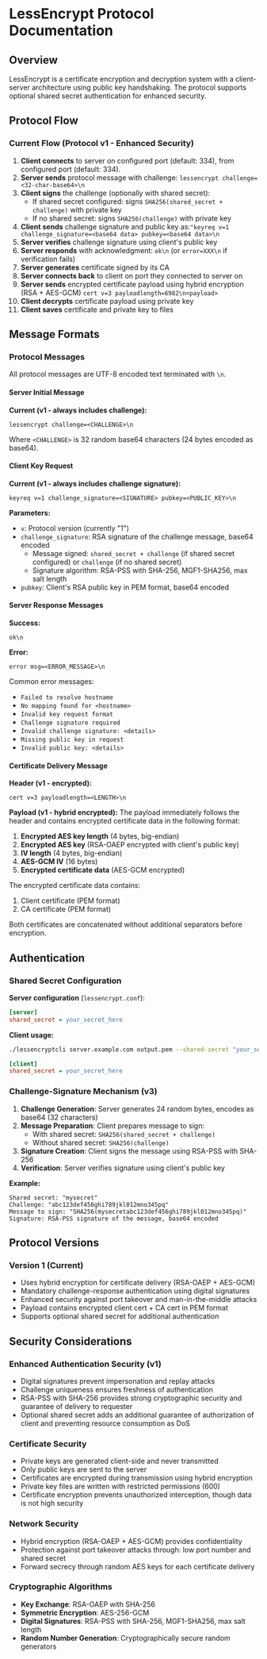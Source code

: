 # LessEncrypt Protocol Documentation

## Overview

LessEncrypt is a certificate encryption and decryption system with a client-server architecture using public key handshaking. The protocol supports optional shared secret authentication for enhanced security.

## Protocol Flow

### Current Flow (Protocol v1 - Enhanced Security)

1. **Client connects** to server on configured port (default: 334), from configured port (default: 334).
2. **Server sends** protocol message with challenge: `lessencrypt challenge=<32-char-base64>\n`
3. **Client signs** the challenge (optionally with shared secret):
   - If shared secret configured: signs `SHA256(shared_secret + challenge)` with private key
   - If no shared secret: signs `SHA256(challenge)` with private key
4. **Client sends** challenge signature and public key as:`"keyreq v=1 challenge_signature=<base64 data> pubkey=<base64 data>\n`
5. **Server verifies** challenge signature using client's public key
6. **Server responds** with acknowledgment: `ok\n` (or `error=XXX\n` if verification fails)
7. **Server generates** certificate signed by its CA
8. **Server connects back** to client on port they connected to server on
9. **Server sends** encrypted certificate payload using hybrid encryption (RSA + AES-GCM)
   `cert v=3 payloadlength=6982\n<payload>`
10. **Client decrypts** certificate payload using private key
11. **Client saves** certificate and private key to files

## Message Formats

### Protocol Messages

All protocol messages are UTF-8 encoded text terminated with `\n`.

#### Server Initial Message

**Current (v1 - always includes challenge):**

```
lessencrypt challenge=<CHALLENGE>\n
```

Where `<CHALLENGE>` is 32 random base64 characters (24 bytes encoded as base64).

#### Client Key Request

**Current (v1 - always includes challenge signature):**

```
keyreq v=1 challenge_signature=<SIGNATURE> pubkey=<PUBLIC_KEY>\n
```

**Parameters:**

- `v`: Protocol version (currently "1")
- `challenge_signature`: RSA signature of the challenge message, base64 encoded
  - Message signed: `shared_secret + challenge` (if shared secret configured) or `challenge` (if no shared secret)
  - Signature algorithm: RSA-PSS with SHA-256, MGF1-SHA256, max salt length
- `pubkey`: Client's RSA public key in PEM format, base64 encoded

#### Server Response Messages

**Success:**

```
ok\n
```

**Error:**

```
error msg=<ERROR_MESSAGE>\n
```

Common error messages:

- `Failed to resolve hostname`
- `No mapping found for <hostname>`
- `Invalid key request format`
- `Challenge signature required`
- `Invalid challenge signature: <details>`
- `Missing public key in request`
- `Invalid public key: <details>`

#### Certificate Delivery Message

**Header (v1 - encrypted):**

```
cert v=3 payloadlength=<LENGTH>\n
```

**Payload (v1 - hybrid encrypted):**
The payload immediately follows the header and contains encrypted certificate data in the following format:

1. **Encrypted AES key length** (4 bytes, big-endian)
2. **Encrypted AES key** (RSA-OAEP encrypted with client's public key)
3. **IV length** (4 bytes, big-endian)
4. **AES-GCM IV** (16 bytes)
5. **Encrypted certificate data** (AES-GCM encrypted)

The encrypted certificate data contains:

1. Client certificate (PEM format)
2. CA certificate (PEM format)

Both certificates are concatenated without additional separators before encryption.

## Authentication

### Shared Secret Configuration

**Server configuration** (`lessencrypt.conf`):

```ini
[server]
shared_secret = your_secret_here
```

**Client usage:**

```bash
./lessencryptcli server.example.com output.pem --shared-secret "your_secret_here"
```

```ini
[client]
shared_secret = your_secret_here
```

### Challenge-Signature Mechanism (v3)

1. **Challenge Generation**: Server generates 24 random bytes, encodes as base64 (32 characters)
2. **Message Preparation**: Client prepares message to sign:
   - With shared secret: `SHA256(shared_secret + challenge)`
   - Without shared secret: `SHA256(challenge)`
3. **Signature Creation**: Client signs the message using RSA-PSS with SHA-256
4. **Verification**: Server verifies signature using client's public key

**Example:**

```
Shared secret: "mysecret"
Challenge: "abc123def456ghi789jkl012mno345pq"
Message to sign: "SHA256(mysecretabc123def456ghi789jkl012mno345pq)"
Signature: RSA-PSS signature of the message, base64 encoded
```

## Protocol Versions

### Version 1 (Current)

- Uses hybrid encryption for certificate delivery (RSA-OAEP + AES-GCM)
- Mandatory challenge-response authentication using digital signatures
- Enhanced security against port takeover and man-in-the-middle attacks
- Payload contains encrypted client cert + CA cert in PEM format
- Supports optional shared secret for additional authentication

## Security Considerations

### Enhanced Authentication Security (v1)

- Digital signatures prevent impersonation and replay attacks
- Challenge uniqueness ensures freshness of authentication
- RSA-PSS with SHA-256 provides strong cryptographic security and guarantee of delivery to
  requester
- Optional shared secret adds an additional guarantee of authorization of client and
  preventing resource consumption as DoS

### Certificate Security

- Private keys are generated client-side and never transmitted
- Only public keys are sent to the server
- Certificates are encrypted during transmission using hybrid encryption
- Private key files are written with restricted permissions (600)
- Certificate encryption prevents unauthorized interception, though data is not high security

### Network Security

- Hybrid encryption (RSA-OAEP + AES-GCM) provides confidentiality
- Protection against port takeover attacks through: low port number and shared secret
- Forward secrecy through random AES keys for each certificate delivery

### Cryptographic Algorithms

- **Key Exchange**: RSA-OAEP with SHA-256
- **Symmetric Encryption**: AES-256-GCM
- **Digital Signatures**: RSA-PSS with SHA-256, MGF1-SHA256, max salt length
- **Random Number Generation**: Cryptographically secure random generators
